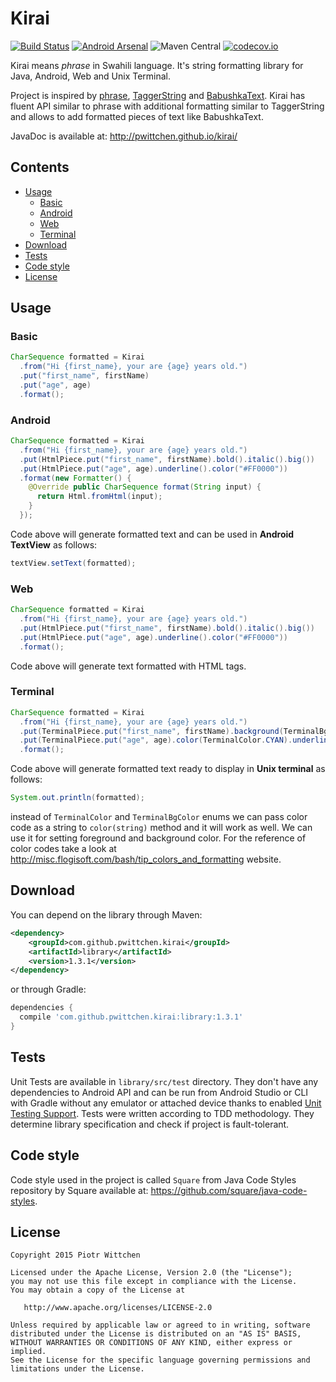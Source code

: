 Kirai
=====

[![Build Status](https://travis-ci.org/pwittchen/kirai.svg?branch=master)](https://travis-ci.org/pwittchen/kirai)  [![Android Arsenal](https://img.shields.io/badge/Android%20Arsenal-Kirai-brightgreen.svg?style=flat)](https://android-arsenal.com/details/1/1391) ![Maven Central](https://img.shields.io/maven-central/v/com.github.pwittchen.kirai/library.svg?style=flat) [![codecov.io](https://codecov.io/github/pwittchen/kirai/coverage.svg?branch=master)](https://codecov.io/github/pwittchen/kirai?branch=master)

Kirai means *phrase* in Swahili language. It's string formatting library for Java, Android, Web and Unix Terminal.

Project is inspired by [phrase](https://github.com/square/phrase), [TaggerString](https://github.com/polok/TaggerString) and [BabushkaText](https://github.com/quiqueqs/BabushkaText).
Kirai has fluent API similar to phrase with additional formatting similar to TaggerString and allows to add formatted pieces of text like BabushkaText.

JavaDoc is available at: http://pwittchen.github.io/kirai/

Contents
--------
- [Usage](#usage)
  - [Basic](#basic)
  - [Android](#android)
  - [Web](#web)
  - [Terminal](#terminal)
- [Download](#download)
- [Tests](#tests)
- [Code style](#code-style)
- [License](#license)

Usage
-----

### Basic

```java
CharSequence formatted = Kirai
  .from("Hi {first_name}, your are {age} years old.")
  .put("first_name", firstName)
  .put("age", age)
  .format();
```

### Android

```java
CharSequence formatted = Kirai
  .from("Hi {first_name}, your are {age} years old.")
  .put(HtmlPiece.put("first_name", firstName).bold().italic().big())
  .put(HtmlPiece.put("age", age).underline().color("#FF0000"))
  .format(new Formatter() {
    @Override public CharSequence format(String input) {
      return Html.fromHtml(input);
    }
  });
```

Code above will generate formatted text and can be used in **Android TextView** as follows:

```java
textView.setText(formatted);
```

### Web

```java
CharSequence formatted = Kirai
  .from("Hi {first_name}, your are {age} years old.")
  .put(HtmlPiece.put("first_name", firstName).bold().italic().big())
  .put(HtmlPiece.put("age", age).underline().color("#FF0000"))
  .format();
```

Code above will generate text formatted with HTML tags.

### Terminal

```java
CharSequence formatted = Kirai
  .from("Hi {first_name}, your are {age} years old.")
  .put(TerminalPiece.put("first_name", firstName).background(TerminalBgColor.DARK_GRAY).bold())
  .put(TerminalPiece.put("age", age).color(TerminalColor.CYAN).underline())
  .format();
```

Code above will generate formatted text ready to display in **Unix terminal** as follows:

```java
System.out.println(formatted);
```

instead of `TerminalColor` and `TerminalBgColor` enums we can pass color code as a string to `color(string)` method and it will work as well. We can use it for setting foreground and background color. For the reference of color codes take a look at http://misc.flogisoft.com/bash/tip_colors_and_formatting website.

Download
--------

You can depend on the library through Maven:

```xml
<dependency>
    <groupId>com.github.pwittchen.kirai</groupId>
    <artifactId>library</artifactId>
    <version>1.3.1</version>
</dependency>
```

or through Gradle:

```groovy
dependencies {
  compile 'com.github.pwittchen.kirai:library:1.3.1'
}
```

Tests
-----

Unit Tests are available in `library/src/test` directory. They don't have any dependencies to Android API and can be run from Android Studio or CLI with Gradle without any emulator or attached device thanks to enabled [Unit Testing Support](http://tools.android.com/tech-docs/unit-testing-support). Tests were written according to TDD methodology. They determine library specification and check if project is fault-tolerant.

Code style
----------

Code style used in the project is called `Square` from Java Code Styles repository by Square available at: https://github.com/square/java-code-styles.

License
-------

    Copyright 2015 Piotr Wittchen

    Licensed under the Apache License, Version 2.0 (the "License");
    you may not use this file except in compliance with the License.
    You may obtain a copy of the License at

       http://www.apache.org/licenses/LICENSE-2.0

    Unless required by applicable law or agreed to in writing, software
    distributed under the License is distributed on an "AS IS" BASIS,
    WITHOUT WARRANTIES OR CONDITIONS OF ANY KIND, either express or implied.
    See the License for the specific language governing permissions and
    limitations under the License.

